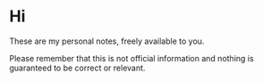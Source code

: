 
# Hi

These are my personal notes, freely available to you.

Please remember that this is not official information and nothing is guaranteed to be correct or relevant.


